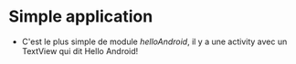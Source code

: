 <div>
<h1>Simple application</h1>

- <p>C'est le plus simple de module <i>helloAndroid</i>, il y a une activity avec un TextView qui dit Hello Android!</p>

</div>
